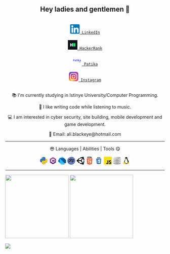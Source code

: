 <!DOCTYPE html>
<html>
      
<head>
</head>
<body>

<nav><h2 align="center">Hey ladies and gentlemen 👋</h2></nav>

<div class="baglantilar" align="center">
<code>       
<a href="https://www.linkedin.com/in/ali-karag%C3%B6z-259809225/"><img alt="LinkedIn" width="30" height="30" src="https://raw.githubusercontent.com/aliblackeye/aliblackeye/main/linkedin.png"/> LinkedIn</a>
</code>
&nbsp;
<code>
<a href="https://www.hackerrank.com/ali_blackeye/"><img alt="HackerRank" width="30" height="30" src="https://raw.githubusercontent.com/aliblackeye/aliblackeye/main/hackerrank.png"/> HackerRank</a>
</code>
&nbsp;    
<code>
<a href="https://app.patika.dev/aliblackeye"><img alt="Patika" width="30" height="30" src="https://raw.githubusercontent.com/aliblackeye/aliblackeye/main/patikaLogo.png"/> Patika</a>
</code>
&nbsp;
<code>
<a href="https://www.instagram.com/aliblackeye" title="Instagram" rel="nofollow"><img width="30" src="https://raw.githubusercontent.com/aliblackeye/aliblackeye/main/instagram.png" style="max-width: 100%;"> Instagram</a>
</code>      

</div>

<br>

<div class="tanitim" align="center">
<p>📚 I'm currently studying in Istinye University/Computer Programming.</p>
<p>🤗 I like writing code while listening to music.</p>
<p>💻 I am interested in cyber security, site building, mobile development and game development.</p>
<p>💬 Email: ali.blackeye@hotmail.com</p>
</div>

<hr>
<div align="center">😎 Languages | Abilities | Tools 😋

<br>
<br>
<code><img src="https://raw.githubusercontent.com/aliblackeye/aliblackeye/main/python.png" width="25" height="25"></img></code>
<code><img src="https://raw.githubusercontent.com/aliblackeye/aliblackeye/main/cs.png" width="25" height="25"></img></code>
<code><img src="https://raw.githubusercontent.com/aliblackeye/aliblackeye/main/dart.png" width="25" height="25"></img></code>
<code><img src="https://raw.githubusercontent.com/aliblackeye/aliblackeye/main/php.png" width="25" height="25"></img></code>
<code><img src="https://raw.githubusercontent.com/aliblackeye/aliblackeye/main/unity.png" width="25" height="25"></img></code>
<code><img src="https://raw.githubusercontent.com/aliblackeye/aliblackeye/main/html5.png" width="25" height="25"></img></code>
<code><img src="https://raw.githubusercontent.com/aliblackeye/aliblackeye/main/css.png" width="25" height="25"></img></code>
<code><img src="https://raw.githubusercontent.com/aliblackeye/aliblackeye/main/javascript.png" width="25" height="25"></img></code>
<code><img src="https://raw.githubusercontent.com/aliblackeye/aliblackeye/main/database.png" width="25" height="25"></img></code>
<code><img src="https://raw.githubusercontent.com/aliblackeye/aliblackeye/main/linux.png" width="25" height="25"></img></code>
</div>
<hr>


<div>
<img  width="200" height="200" class="sol" src="https://github-readme-stats.vercel.app/api/top-langs/?username=aliblackeye&layout=compact&show_icons=true&theme=radical">
<img  width="200" height="200" class="right" src="https://github-readme-stats.vercel.app/api?username=aliblackeye&show_icons=true&theme=radical">
</div>
<body>
</html>

<a href="https://github-readme-stats.vercel.app/api/pin/?username=aliblackeye&repo=PatikaLearn&theme=radical"></a><img src="https://github.com/aliblackeye/PatikaLearn"></img>
